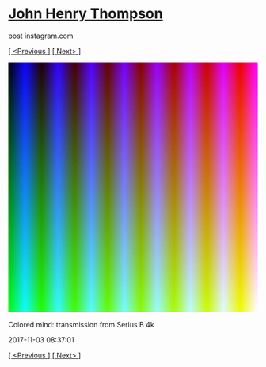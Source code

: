# [John Henry Thompson](../README.md)
post instagram.com

[[ <Previous ]](2017-11-03-1.md) [[ Next> ]](2017-11-03-3.md)

[![](../media/2017-11-03/Colored-mind-transmission-from-Serius-B-4k.jpg)](../README.md)

Colored mind: transmission from Serius B 4k

2017-11-03 08:37:01

[[ <Previous ]](2017-11-03-1.md) [[ Next> ]](2017-11-03-3.md)